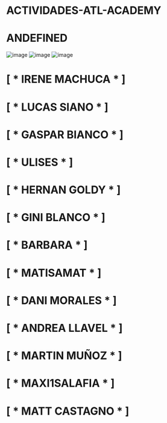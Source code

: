 #                                  ACTIVIDADES-ATL-ACADEMY

#                                       ANDEFINED   

![image](https://github.com/HernanGoldy/actividades-atl-academy/assets/112596102/5a5c37fb-36d8-4359-a3ce-75bff0498aaa) ![image](https://github.com/HernanGoldy/actividades-atl-academy/assets/112596102/fc099bd4-925f-4724-9d48-94770f3b646d) 
![image](https://github.com/HernanGoldy/actividades-atl-academy/assets/112596102/7c7a15c1-6953-4f21-8121-cbca4d1409f4)

# [ * IRENE MACHUCA *  ]
# [ * LUCAS SIANO  *   ]
# [ * GASPAR BIANCO  * ]
#  [ * ULISES         * ]
# [ * HERNAN GOLDY   * ]
# [ * GINI BLANCO    *  ]
# [ * BARBARA        *  ]
# [ * MATISAMAT      *  ]
# [ * DANI MORALES   *  ]
# [ * ANDREA LLAVEL  *  ]
# [ * MARTIN MUÑOZ   *  ]
# [ * MAXI1SALAFIA   *  ]
# [ * MATT CASTAGNO  *  ]
